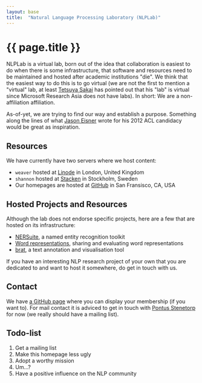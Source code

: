 ```yaml
---
layout: base
title:  "Natural Language Processing Laboratory (NLPLab)"
---
```


# {{ page.title }} #

NLPLab is a virtual lab, born out of the idea that collaboration is easiest to
do when there is some infrastructure, that software and resources need to be
maintained and hosted after academic institutions "die".
We think that the easiest way to do this is to go virtual (we are not the
first to mention a "virtual" lab, at least
[Tetsuya Sakai][sakai] has pointed out that his "lab" is virtual since
Microsoft Research Asia does not have labs).
In short: We are a non-affiliation affiliation.

As-of-yet, we are trying to find our way and establish a purpose.
Something along the lines of what [Jason Eisner][eisner] wrote for his 2012
ACL candidacy would be great as inspiration.

[sakai]: http://research.microsoft.com/en-us/people/tesakai/
[eisner]: http://shannon.nlplab.org/~ninjin/share/doc/eisner-acl-election-statement.html

## Resources ##

We have currently have two servers where we host content:

* `weaver` hosted at [Linode][linode] in London, United Kingdom
* `shannon` hosted at [Stacken][stacken] in Stockholm, Sweden
* Our homepages are hosted at [GitHub][github] in San Fransisco, CA, USA

[linode]: http://www.linode.com/
[stacken]: http://www.stacken.kth.se/index.en
[github]: https://github.com/

## Hosted Projects and Resources ##

Although the lab does not endorse specific projects, here are a few that are
hosted on its infrastructure:

* [NERSuite][nersuite], a named entity recognition toolkit
* [Word representations][wordreprs], sharing and evaluating word
    representations
* [brat][brat], a text annotation and visualisation tool

If you have an interesting NLP research project of your own that you are
dedicated to and want to host it somewhere, do get in touch with us.

[brat]: http://brat.nlplab.org/
[nersuite]: http://nersuite.nlplab.org/
[wordreprs]: http://wordreprs.nlplab.org/

## Contact ##

We have [a GitHub page][nlplab_github] where you can display your membership
(if you want to).
For mail contact it is adviced to get in touch with
[Pontus Stenetorp][stenetorp] for now (we really should have a mailing list).

[nlplab_github]: https://github.com/nlplab
[stenetorp]: http://pontus.stenetorp.se/contact.html

## Todo-list ##

1. Get a mailing list
2. Make this homepage less ugly
3. Adopt a worthy mission
4. Um...?
5. Have a positive influence on the NLP community
